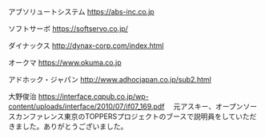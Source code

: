 アブソリュートシステム
https://abs-inc.co.jp

ソフトサーボ
https://softservo.co.jp/

ダイナックス
http://dynax-corp.com/index.html

オークマ
https://www.okuma.co.jp

アドホック・ジャパン
http://www.adhocjapan.co.jp/sub2.html

大野俊治
https://interface.cqpub.co.jp/wp-content/uploads/interface/2010/07/if07_169.pdf
　元アスキー、オープンソースカンファレンス東京のTOPPERSプロジェクトのブースで説明員をしていただきました。ありがとうございました。

